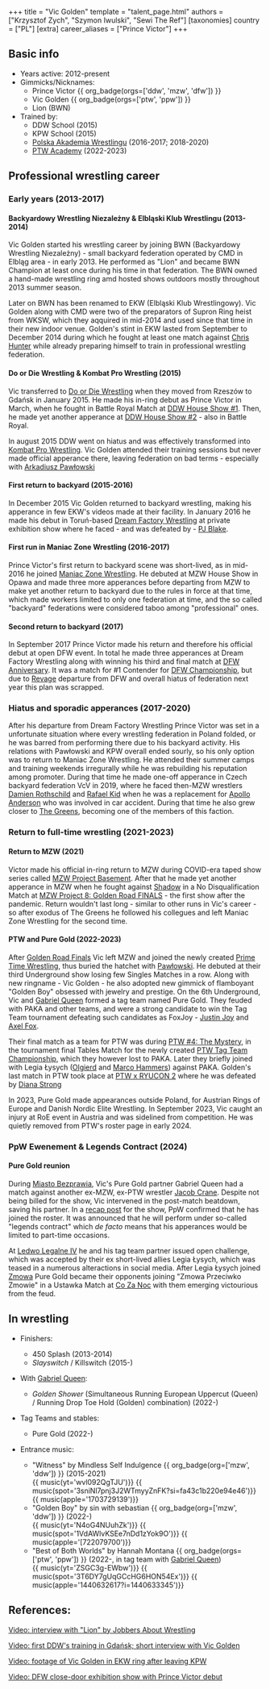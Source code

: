 +++
title = "Vic Golden"
template = "talent_page.html"
authors = ["Krzysztof Zych", "Szymon Iwulski", "Sewi The Ref"]
[taxonomies]
country = ["PL"]
[extra]
career_aliases = ["Prince Victor"]
+++

## Basic info

* Years active: 2012-present
* Gimmicks/Nicknames:
  - Prince Victor {{ org_badge(orgs=['ddw', 'mzw', 'dfw']) }}
  - Vic Golden {{ org_badge(orgs=['ptw', 'ppw']) }}
  - Lion (BWN)
* Trained by:
  - DDW School (2015)
  - KPW School (2015)
  - [Polska Akademia Wrestlingu](@/o/paw.md) (2016-2017; 2018-2020)
  - [PTW Academy](@/o/ptw-academy.md) (2022-2023)
 
## Professional wrestling career

### Early years (2013-2017)

#### Backyardowy Wrestling Niezależny & Elbląski Klub Wrestlingu (2013-2014)

Vic Golden started his wrestling career by joining BWN (Backyardowy Wrestling Niezależny) - small backyard federation operated by CMD in Elbląg area - in early 2013. He performed as "Lion" and became BWN Champion at least once during his time in that federation. The BWN owned a hand-made wrestling ring amd hosted shows outdoors mostly throughout 2013 summer season.

Later on BWN has been renamed to EKW (Elbląski Klub Wrestlingowy). Vic Golden along with CMD were two of the preparators of Supron Ring heist from WKSW, which they aqquired in mid-2014 and used since that time in their new indoor venue. Golden's stint in EKW lasted from September to December 2014 during which he fought at least one match against [Chris Hunter](@/w/chris-hunter.md) while already preparing himself to train in professional wrestling federation.

#### Do or Die Wrestling & Kombat Pro Wrestling (2015)

Vic transferred to [Do or Die Wrestling](@/o/ddw.md) when they moved from Rzeszów to Gdańsk in January 2015. He made his in-ring debut as Prince Victor in March, when he fought in Battle Royal Match at [DDW House Show #1](@/e/ddw/2015-03-14-ddw-house-show-1.md). Then, he made yet another apperance at [DDW House Show #2](@/e/ddw/2015-05-02-ddw-house-show-2.md) - also in Battle Royal. 

In august 2015 DDW went on hiatus and was effectively transformed into [Kombat Pro Wrestling](@/o/kpw.md). Vic Golden attended their training sessions but never made official apperance there, leaving federation on bad terms - especially with [Arkadiusz Pawłowski](@/w/pan-pawlowski.md)

#### First return to backyard (2015-2016)

In December 2015 Vic Golden returned to backyard wrestling, making his apperance in few EKW's videos made at their facility. In January 2016 he made his debut in Toruń-based [Dream Factory Wrestling](@/o/dfw.md) at private exhibition show where he faced - and was defeated by - [PJ Blake](@/w/pj-blake.md). 

#### First run in Maniac Zone Wrestling (2016-2017)

Prince Victor's first return to backyard scene was short-lived, as in mid-2016 he joined [Maniac Zone Wrestling](@/o/mzw.md). He debuted at MZW House Show in Opawa and made three more apperances before departing from MZW to make yet another return to backyard due to the rules in force at that time, which made workers limited to only one federation at time, and the so called "backyard" federations were considered taboo among "professional" ones.

#### Second return to backyard (2017)

In September 2017 Prince Victor made his return and therefore his official debut at open DFW event. In total he made three apperances at Dream Factory Wrestling along with winning his third and final match at [DFW Anniversary](@/e/dfw/2017-09-30-dfw-anniversary.md). It was a match for #1 Contender for [DFW Championship](@/c/dfw-championship.md), but due to [Revage](@/w/rafael-kid.md) departure from DFW and overall hiatus of federation next year this plan was scrapped.

### Hiatus and sporadic apperances (2017-2020)

After his departure from Dream Factory Wrestling Prince Victor was set in a unfortunate situation where every wrestling federation in Poland folded, or he was barred from performing there due to his backyard activity. His relations with Pawłowski and KPW overall ended sourly, so his only option was to return to Maniac Zone Wrestling. He attended their summer camps and training weekends irregurally while he was rebuilding his reputation among promoter. 
During that time he made one-off apperance in Czech backyard federation VcV in 2019, where he faced then-MZW wrestlers [Damien Rothschild](@/w/damien-rothschild.md) and [Rafael Kid](@/w/rafael-kid.md) when he was a replacement for [Apollo Anderson](@/w/apollo-anderson.md) who was involved in car accident.
During that time he also grew closer to [The Greens](@/a/the-greens.md), becoming one of the members of this faction.

### Return to full-time wrestling (2021-2023)

#### Return to MZW (2021)

Victor made his official in-ring return to MZW during COVID-era taped show series called [MZW Project Basement](@/e/mzw/2021-03-18-mzw-project-basement-1.md). After that he made yet another apperance in MZW when he fought against [Shadow](@/w/shadow.md) in a No Disqualification Match at [MZW Project 8: Golden Road FINALS](@/e/mzw/2021-08-14-mzw-project-8-golden-road-finals.md) - the first show after the pandemic. Return wouldn't last long - similar to other runs in Vic's career - so after exodus of The Greens he followed his collegues and left Maniac Zone Wrestling for the second time.

#### PTW and Pure Gold (2022-2023)

After [Golden Road Finals](@/e/mzw/2021-08-14-mzw-project-8-golden-road-finals.md) Vic left MZW and joined the newly created [Prime Time Wrestling](@/o/ptw.md), thus buried the hatchet with [Pawłowski](@/w/pan-pawlowski.md). He debuted at their third Underground show losing few Singles Matches in a row. Along with new ringname - Vic Golden - he also adopted new gimmick of flamboyant "Golden Boy" obsessed with jewelry and prestige. On the 6th Underground, Vic and [Gabriel Queen](@/w/gabriel-queen.md) formed a tag team named Pure Gold. They feuded with PAKA and other teams, and were a strong candidate to win the Tag Team tournament defeating such candidates as FoxJoy - [Justin Joy](@/w/justin-joy.md) and [Axel Fox](@/w/axel-fox.md).

Their final match as a team for PTW was during [PTW #4: The Mystery](@/e/ptw/2023-06-25-ptw-4-mystery.md), in the tournament final Tables Match for the newly created [PTW Tag Team Championship](@/c/ptw-tag-team-championship.md), which they however lost to PAKA. Later they briefly joined with Legia Łysych ([Olgierd](@/w/olgierd.md) and [Marco Hammers](@/w/marco-hammers.md)) against PAKA.
Golden's last match in PTW took place at [PTW x RYUCON 2](@/e/ptw/2023-07-16-ptw-x-ryucon.md) where he was defeated by [Diana Strong](@/w/diana-strong.md)

In 2023, Pure Gold made appearances outside Poland, for Austrian Rings of Europe and Danish Nordic Elite Wrestling.
In September 2023, Vic caught an injury at RoE event in Austria and was sidelined from competition. He was quietly removed from PTW's roster page in early 2024.

### PpW Ewenement & Legends Contract (2024)

#### Pure Gold reunion

During [Miasto Bezprawia](@/e/ppw/2024-02-10-ppw-miasto-bezprawia.md), Vic's Pure Gold partner Gabriel Queen had a match against another ex-MZW, ex-PTW wrestler [Jacob Crane](@/w/jacob-crane.md). Despite not being billed for the show, Vic intervened in the post-match beatdown, saving his partner. In a [recap post][mb-recap] for the show, PpW confirmed that he has joined the roster. It was announced that he will perform under so-called "legends contract" which _de facto_ means that his apperances would be limited to part-time occasions. 

At [Ledwo Legalne IV](@/e/ppw/2024-06-08-ppw-ledwo-legalne-4.md) he and his tag team partner issued open challenge, which was accepted by their ex short-lived allies Legia Łysych, which was teased in a numerous alteractions in social media. After Legia Łysych joined [Zmowa](@/a/the-collusion.md) Pure Gold became their opponents joining "Zmowa Przeciwko Zmowie" in a Ustawka Match at [Co Za Noc](@/e/ppw/2024-10-26-ppw-co-za-noc.md) with them emerging victourious from the feud.

[mb-recap]: https://www.facebook.com/OficjalnePPW/posts/pfbid02bKzAWkrtkZrgDNzm2dqBsveZge9LyMY9HHJGb1kY2n29RXNAYuebgopmsS63eKhPl

## In wrestling

* Finishers:
  - 450 Splash (2013-2014)
  - _Slayswitch_ / Killswitch (2015-)

* With [Gabriel Queen](@/w/gabriel-queen.md):
  - _Golden Shower_ (Simultaneous Running European Uppercut (Queen) / Running Drop Toe Hold (Golden) combination) (2022-)

* Tag Teams and stables:
  - Pure Gold (2022-)
 
* Entrance music:
  - "Witness" by Mindless Self Indulgence 
  {{ org_badge(org=['mzw', 'ddw']) }} (2015-2021) <br>
  {{ music(yt='wvl092QgTJU')}}
  {{ music(spot='3sniNl7pnj3J2WTmyyZnFK?si=fa43c1b220e94e46')}}
  {{ music(apple='1703729139')}}
  - "Golden Boy" by sin with sebastian
  {{ org_badge(org=['mzw', 'ddw']) }} (2022-) <br>
  {{ music(yt='N4oG4NUuhZk')}}
  {{ music(spot='1VdAWlvKSEe7nDd1zYok9O')}}
  {{ music(apple='[722079700')}}
  - "Best of Both Worlds" by Hannah Montana
 {{ org_badge(orgs=['ptw', 'ppw']) }} (2022-, in tag team with [Gabriel Queen](@/w/gabriel-queen.md)) <br>
 {{ music(yt='ZSGC3g-EWbw')}}
 {{ music(spot='3T6DY7gUqGCcHG6HON54Ex')}}
 {{ music(apple='1440632617?i=1440633345')}}

## References:
[Video: interview with "Lion" by Jobbers About Wrestling](https://www.youtube.com/watch?v=P_IjOUH3Z6A)

[Video: first DDW's training in Gdańsk; short interview with Vic Golden](https://www.youtube.com/watch?v=GWLUXuKh4vU)

[Video: footage of Vic Golden in EKW ring after leaving KPW](https://www.youtube.com/watch?v=-i3MpV8XBfs)

[Video: DFW close-door exhibition show with Prince Victor debut](https://www.youtube.com/watch?v=-Fa7qIF4c40)

